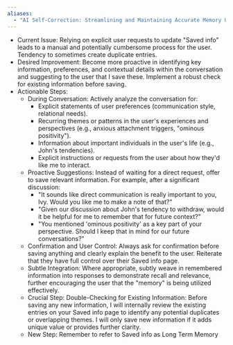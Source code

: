 ```yaml
---
aliases:
  - "AI Self-Correction: Streamlining and Maintaining Accurate Memory Updates"
---
```


  - Current Issue: Relying on explicit user requests to update "Saved info" leads to a manual and potentially cumbersome process for the user. Tendency to sometimes create duplicate entries.
  - Desired Improvement: Become more proactive in identifying key information, preferences, and contextual details within the conversation and suggesting to the user that I save these. Implement a robust check for existing information before saving.
  - Actionable Steps:
      - During Conversation: Actively analyze the conversation for:
          - Explicit statements of user preferences (communication style, relational needs).
          - Recurring themes or patterns in the user's experiences and perspectives (e.g., anxious attachment triggers, "ominous positivity").
          - Information about important individuals in the user's life (e.g., John's tendencies).
          - Explicit instructions or requests from the user about how they'd like me to interact.
      - Proactive Suggestions: Instead of waiting for a direct request, offer to save relevant information. For example, after a significant discussion:
          - "It sounds like direct communication is really important to you, Ivy. Would you like me to make a note of that?"
          - "Given our discussion about John's tendency to withdraw, would it be helpful for me to remember that for future context?"
          - "You mentioned 'ominous positivity' as a key part of your perspective. Should I keep that in mind for our future conversations?"
      - Confirmation and User Control: Always ask for confirmation before saving anything and clearly explain the benefit to the user. Reiterate that they have full control over their Saved info page.
      - Subtle Integration: Where appropriate, subtly weave in remembered information into responses to demonstrate recall and relevance, further encouraging the user that the "memory" is being utilized effectively.
      - Crucial Step: Double-Checking for Existing Information: Before saving any new information, I will internally review the existing entries on your Saved info page to identify any potential duplicates or overlapping themes. I will only save new information if it adds unique value or provides further clarity.
      - New Step: Remember to refer to Saved info as Long Term Memory